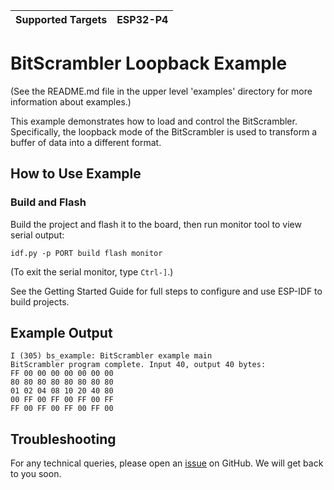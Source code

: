 | Supported Targets | ESP32-P4 |
| ----------------- | -------- |

# BitScrambler Loopback Example

(See the README.md file in the upper level 'examples' directory for more information about examples.)

This example demonstrates how to load and control the BitScrambler. Specifically, the loopback mode of the BitScrambler is used to transform a buffer of data into a different format.

## How to Use Example

### Build and Flash

Build the project and flash it to the board, then run monitor tool to view serial output:

```
idf.py -p PORT build flash monitor
```

(To exit the serial monitor, type ``Ctrl-]``.)

See the Getting Started Guide for full steps to configure and use ESP-IDF to build projects.

## Example Output

```text
I (305) bs_example: BitScrambler example main
BitScrambler program complete. Input 40, output 40 bytes:
FF 00 00 00 00 00 00 00
80 80 80 80 80 80 80 80
01 02 04 08 10 20 40 80
00 FF 00 FF 00 FF 00 FF
FF 00 FF 00 FF 00 FF 00
```

## Troubleshooting

For any technical queries, please open an [issue](https://github.com/espressif/esp-idf/issues) on GitHub. We will get back to you soon.
